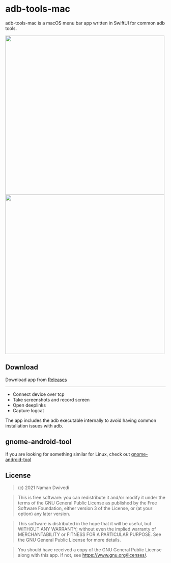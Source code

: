 # adb-tools-mac

adb-tools-mac is a macOS menu bar app written in SwiftUI for common adb tools.

<img src="https://raw.githubusercontent.com/naman14/adb-tools-mac/master/screenshots/screen1.png" width="500" >
<img src="https://raw.githubusercontent.com/naman14/adb-tools-mac/master/screenshots/screen2.png" width="500" >


## Download 

Download app from [Releases](https://github.com/naman14/adb-tools-mac/releases)

----

- Connect device over tcp
- Take screenshots and record screen
- Open deeplinks
- Capture logcat

The app includes the adb executable internally to avoid having common installation issues with adb.

## gnome-android-tool

If you are looking for something similar for Linux, check out [gnome-android-tool](https://github.com/naman14/gnome-android-tool)

## License

>(c) 2021 Naman Dwivedi 

>This is free software: you can redistribute it and/or modify it under the terms of the GNU General Public License as published by the Free Software Foundation, either version 3 of the License, or (at your option) any later version. 

>This software is distributed in the hope that it will be useful, but WITHOUT ANY WARRANTY; without even the implied warranty of MERCHANTABILITY or FITNESS FOR A PARTICULAR PURPOSE. See the GNU General Public License for more details. 

>You should have received a copy of the GNU General Public License along with this app. If not, see <https://www.gnu.org/licenses/>.